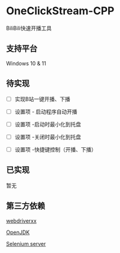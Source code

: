# OneClickStream-CPP

BiliBili快速开播工具

## 支持平台

Windows 10 & 11

## 待实现

- [ ] 实现B站一键开播、下播

- [ ] 设置项 - 启动程序自动开播

- [ ] 设置项 -启动时最小化到托盘

- [ ] 设置项 -关闭时最小化到托盘

- [ ] 设置项 -快捷键控制（开播、下播）

## 已实现

暂无

## 第三方依赖

[webdriverxx](https://github.com/GermanAizek/webdriverxx)

[OpenJDK](https://openjdk.java.net/)

[Selenium server](https://selenium-release.storage.googleapis.com/index.html)
